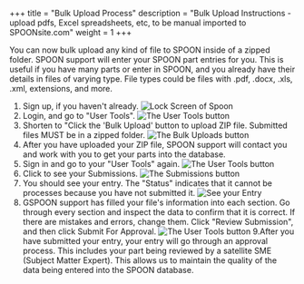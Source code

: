 +++
title = "Bulk Upload Process"
description = "Bulk Upload Instructions - upload pdfs, Excel spreadsheets, etc, to be manual imported to SPOONsite.com"
weight = 1
+++

You can now bulk upload any kind of file to SPOON inside of a zipped folder. SPOON support will enter your SPOON part entries for you. This is useful if you have many parts or enter in SPOON, and you already have their details in files of varying type. File types could be files with .pdf, .docx, .xls, .xml, extensions, and more. 

1. Sign up, if you haven't already.
![Lock Screen of Spoon](/images/BulkUpload/login.png)
2. Login, and go to "User Tools".
![The User Tools button](/images/BulkUpload/usergotousertools.png)
3. Shorten to "Click the 'Bulk Upload' button to upload ZIP file. Submitted files MUST be in a zipped folder. 
![The Bulk Uploads button](/images/BulkUpload/bulkuploatbutton.png)
4.  After you have uploaded your ZIP file, SPOON support will contact you and work with you to get your parts into the database.
5. Sign in and go to your "User Tools" again. 
![The User Tools button](/images/BulkUpload/usergotousertools.png)
6. Click to see your Submissions.
![The Submissions button](/images/BulkUpload/submission.png)
7. You should see your entry. The "Status" indicates that it cannot be processes because you have not submitted it.
![See your Entry](/images/BulkUpload/exampleEntry.png)
8. GSPOON support has filled your file's information into each section. Go through every section and inspect the data to confirm that it is correct. If there are mistakes and errors, change them. Click "Review Submission", and then click Submit For Approval.
![The User Tools button](/images/BulkUpload/final.png)
9.After you have submitted your entry, your entry will go through an approval process. This includes your part being reviewed by a satellite SME (Subject Matter Expert). This allows us to maintain the quality of the data being entered into the SPOON database. 
